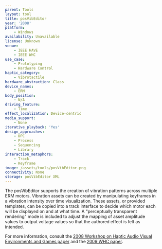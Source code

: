 ```yaml
---
parent: Tools
layout: tool
title: posVibEditor
year: '2008'
platform:
    - Windows
availability: Unavailable
license: Unknown
venue:
    - IEEE HAVE
    - IEEE WHC
use_case:
    - Prototyping
    - Hardware Control
haptic_category:
    - Vibrotactile
hardware_abstraction: Class
device_names:
    - ERM
body_position:
    - N/A
driving_feature:
    - Time
effect_localization: Device-centric
media_support:
    - None
iterative_playback: 'Yes'
design_approaches:
    - DPC
    - Process
    - Sequencing
    - Library
interaction_metaphors:
    - Track
    - Keyframe
image: /assets/tools/posVibEditor.png
connectivity: None
storage: posVibEditor XML
---
```

The posVibEditor supports the creation of vibration patterns across multiple ERM motors.
Vibration assets can be created by manipulating keyframes in a vibration intensity over time visualization.
These assets, or provided templates, can be copied into a track interface to decide which motor each will be displayed on and at what time.
A "perceptually transparent rendering" mode is included to adjust the mapping of asset amplitude values to output voltage values so that the authored effect is felt as intended.

For more information, consult the [2008 Workshop on Haptic Audio Visual Environments and Games paper](https://doi.org/10.1109/HAVE.2008.4685310) and the [2009 WHC paper](https://doi.org/10.1109/WHC.2009.4810912).
